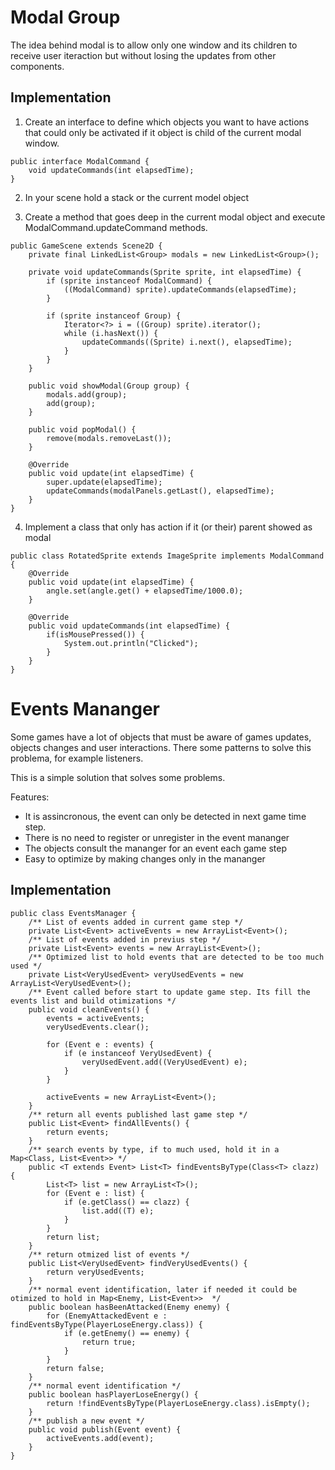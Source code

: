 # Modal Group #

The idea behind modal is to allow only one window and its children to receive user iteraction but without losing the updates from other components.

## Implementation ##

1) Create an interface to define which objects you want to have actions that could only be activated if it object is child of the current modal window.

```
public interface ModalCommand {
	void updateCommands(int elapsedTime);
}
```

2) In your scene hold a stack or the current model object

3) Create a method that goes deep in the current modal object and execute ModalCommand.updateCommand methods.

```
public GameScene extends Scene2D {
	private final LinkedList<Group> modals = new LinkedList<Group>();

	private void updateCommands(Sprite sprite, int elapsedTime) {
		if (sprite instanceof ModalCommand) {
			((ModalCommand) sprite).updateCommands(elapsedTime);
		}

		if (sprite instanceof Group) {
			Iterator<?> i = ((Group) sprite).iterator();
			while (i.hasNext()) {
				updateCommands((Sprite) i.next(), elapsedTime);
			}
		}
	}	

	public void showModal(Group group) {
		modals.add(group);
		add(group);
	}

	public void popModal() {
		remove(modals.removeLast());
	}

	@Override
	public void update(int elapsedTime) {
		super.update(elapsedTime);
		updateCommands(modalPanels.getLast(), elapsedTime);
	}
}
```

4) Implement a class that only has action if it (or their) parent showed as modal

```
public class RotatedSprite extends ImageSprite implements ModalCommand {
	@Override
	public void update(int elapsedTime) {
		angle.set(angle.get() + elapsedTime/1000.0);
	}

	@Override
	public void updateCommands(int elapsedTime) {
		if(isMousePressed()) {
			System.out.println("Clicked");
		}
	}
}
```

# Events Mananger #

Some games have a lot of objects that must be aware of games updates, objects changes and user interactions. There some patterns to solve this problema, for example listeners.

This is a simple solution that solves some problems.

Features:
  * It is assincronous, the event can only be detected in next game time step.
  * There is no need to register or unregister in the event mananger
  * The objects consult the mananger for an event each game step
  * Easy to optimize by making changes only in the mananger

## Implementation ##

```
public class EventsManager {
	/** List of events added in current game step */
	private List<Event> activeEvents = new ArrayList<Event>();
	/** List of events added in previus step */
	private List<Event> events = new ArrayList<Event>();
	/** Optimized list to hold events that are detected to be too much used */
	private List<VeryUsedEvent> veryUsedEvents = new ArrayList<VeryUsedEvent>();
	/** Event called before start to update game step. Its fill the events list and build otimizations */
	public void cleanEvents() {
		events = activeEvents;
		veryUsedEvents.clear();

		for (Event e : events) {
			if (e instanceof VeryUsedEvent) {
				veryUsedEvent.add((VeryUsedEvent) e);
			}
		}

		activeEvents = new ArrayList<Event>();
	}
	/** return all events published last game step */
	public List<Event> findAllEvents() {
		return events;
	}
	/** search events by type, if to much used, hold it in a Map<Class, List<Event>> */
	public <T extends Event> List<T> findEventsByType(Class<T> clazz) {
		List<T> list = new ArrayList<T>();
		for (Event e : list) {
			if (e.getClass() == clazz) {
				list.add((T) e);
			}
		}
		return list;
	}
	/** return otmized list of events */
	public List<VeryUsedEvent> findVeryUsedEvents() {
		return veryUsedEvents;
	}
	/** normal event identification, later if needed it could be otimized to hold in Map<Enemy, List<Event>>  */
	public boolean hasBeenAttacked(Enemy enemy) {
		for (EnemyAttackedEvent e : findEventsByType(PlayerLoseEnergy.class)) {
			if (e.getEnemy() == enemy) {
				return true;
			}
		}
		return false;
	}
	/** normal event identification */
	public boolean hasPlayerLoseEnergy() {
		return !findEventsByType(PlayerLoseEnergy.class).isEmpty();
	}
	/** publish a new event */
	public void publish(Event event) {
		activeEvents.add(event);
	}
}
```